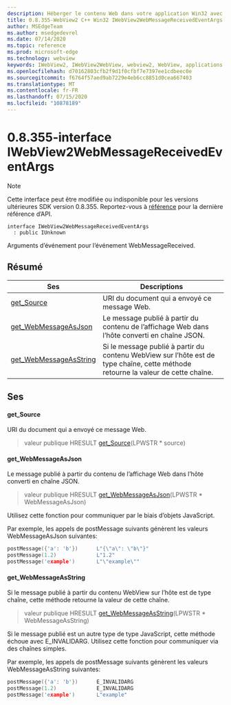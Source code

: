 ```yaml
---
description: Héberger le contenu Web dans votre application Win32 avec le contrôle Microsoft Edge WebView2
title: 0.8.355-WebView2 C++ Win32 IWebView2WebMessageReceivedEventArgs
author: MSEdgeTeam
ms.author: msedgedevrel
ms.date: 07/14/2020
ms.topic: reference
ms.prod: microsoft-edge
ms.technology: webview
keywords: IWebView2, IWebView2WebView, webview2, WebView, applications Win32, Win32, Edge
ms.openlocfilehash: d70162803cfb2f9d1f0cfbf7e7397ee1cdbeec0e
ms.sourcegitcommit: f6764f57aed9ab7229e4eb6cc8851d0cea667403
ms.translationtype: MT
ms.contentlocale: fr-FR
ms.lasthandoff: 07/15/2020
ms.locfileid: "10878189"
---
```

# 0.8.355-interface IWebView2WebMessageReceivedEventArgs 

> [!NOTE]
> Cette interface peut être modifiée ou indisponible pour les versions ultérieures SDK version 0.8.355. Reportez-vous à [référence](../../../webview2-api-reference.md) pour la dernière référence d’API.

```
interface IWebView2WebMessageReceivedEventArgs
  : public IUnknown
```

Arguments d’événement pour l’événement WebMessageReceived.

## Résumé

 Ses                        | Descriptions
--------------------------------|---------------------------------------------
[get_Source](#get_source) | URI du document qui a envoyé ce message Web.
[get_WebMessageAsJson](#get_webmessageasjson) | Le message publié à partir du contenu de l’affichage Web dans l’hôte converti en chaîne JSON.
[get_WebMessageAsString](#get_webmessageasstring) | Si le message publié à partir du contenu WebView sur l’hôte est de type chaîne, cette méthode retourne la valeur de cette chaîne.

## Ses

#### get_Source 

URI du document qui a envoyé ce message Web.

> valeur publique HRESULT [get_Source](#get_source)(LPWSTR * source)

#### get_WebMessageAsJson 

Le message publié à partir du contenu de l’affichage Web dans l’hôte converti en chaîne JSON.

> valeur publique HRESULT [get_WebMessageAsJson](#get_webmessageasjson)(LPWSTR * WebMessageAsJson)

Utilisez cette fonction pour communiquer par le biais d’objets JavaScript.

Par exemple, les appels de postMessage suivants génèrent les valeurs WebMessageAsJson suivantes:

```cpp
postMessage({'a': 'b'})      L"{\"a\": \"b\"}"
postMessage(1.2)             L"1.2"
postMessage('example')       L"\"example\""
```

#### get_WebMessageAsString 

Si le message publié à partir du contenu WebView sur l’hôte est de type chaîne, cette méthode retourne la valeur de cette chaîne.

> valeur publique HRESULT [get_WebMessageAsString](#get_webmessageasstring)(LPWSTR * WebMessageAsString)

Si le message publié est un autre type de type JavaScript, cette méthode échoue avec E_INVALIDARG. Utilisez cette fonction pour communiquer via des chaînes simples.

Par exemple, les appels de postMessage suivants génèrent les valeurs WebMessageAsString suivantes:

```cpp
postMessage({'a': 'b'})      E_INVALIDARG
postMessage(1.2)             E_INVALIDARG
postMessage('example')       L"example"
```

